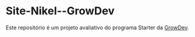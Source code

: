 # Site-Nikel--GrowDev

Este repositório é um projeto avaliativo do programa Starter da [GrowDev](https://www.growdev.com.br/starter).
